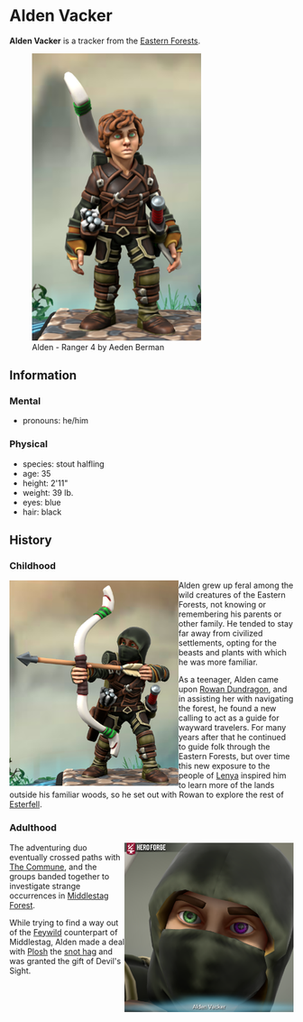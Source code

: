 # Alden Vacker

**Alden Vacker** is a tracker from the [Eastern Forests](../../../ch-1-welcome-to-mote/esterfell/lenya/eastern-forests.md).

<figure>
  <img src="alden-ranger-4-aeden-berman.png" width="300" alt="Hero Forge 3D model of a male-presenting halfling with tan skin, curly brown hair, and green eyes. He wears leather armor with straps and buckles across his chest, leather wraps around his forearms and palms, and leather boots.  He wears a white shortbow on his back and a quiver on his right hip. He has a neutral facial expression and stands with his arms down at his sides." />
  <figcaption>Alden - Ranger 4 by Aeden Berman</figcaption>
</figure>

## Information

### Mental

- pronouns: he/him

### Physical

- species: stout halfling
- age: 35
- height: 2'11"
- weight: 39 lb.
- eyes: blue
- hair: black

## History

### Childhood

<img src="alden-drawn-arrow-aeden-berman.png" align="left" width="300" alt="Hero Forge 3D model of a male-presenting halfling with tan skin and green eyes, his face otherwise concealed with a dark hood. He wears leather armor with straps and buckles across his chest, leather wraps around his forearms and palms, and leather boots. He is wielding a shortbow with an arrow nocked, and he wears a quiver on his right hip. Artwork by Aeden Berman." />

Alden grew up feral among the wild creatures of the Eastern Forests, not knowing or remembering his parents or other family. He tended to stay far away from civilized settlements, opting for the beasts and plants with which he was more familiar.

As a teenager, Alden came upon [Rowan Dundragon](rowan-dundragon.md), and in assisting her with navigating the forest, he found a new calling to act as a guide for wayward travelers. For many years after that he continued to guide folk through the Eastern Forests, but over time this new exposure to the people of [Lenya](../../../ch-1-welcome-to-mote/esterfell/lenya/lenya.md) inspired him to learn more of the lands outside his familiar woods, so he set out with Rowan to explore the rest of [Esterfell](../../../ch-1-welcome-to-mote/esterfell/esterfell.md).

### Adulthood

<img src="alden-devils-sight-aeden-berman.png" align="right" width="300" alt="Hero Forge 3D model of a male-presenting halfling, a closeup on a face mostly concealed with a dark hood but revealing two eyes; his left eye is purple and his right eye is green. Artwork by Aeden Berman." />

The adventuring duo eventually crossed paths with [The Commune](../the-commune.md), and the groups banded together to investigate strange occurrences in [Middlestag Forest](../../../ch-1-welcome-to-mote/esterfell/lenya/middlestag-forest.md).

While trying to find a way out of the [Feywild](../../../cosmology/feywild.md) counterpart of Middlestag, Alden made a deal with [Plosh](../../unseelie-court/plosh.md) the [snot hag](../../../ch-5-mote-bestiary/snot-hag.md) and was granted the gift of Devil's Sight.

